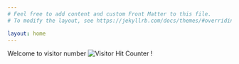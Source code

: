 ```yaml
---
# Feel free to add content and custom Front Matter to this file.
# To modify the layout, see https://jekyllrb.com/docs/themes/#overriding-theme-defaults

layout: home
---
```


Welcome to visitor number 
<img src="https://smallseotools.com/counterDisplay?code=7480ac8b7a83d68872dcecfb95e68148&style=0004&pad=5&type=page&initCount="  title="Visitor Hit Counter" Alt="Visitor Hit Counter" border="0"> !

